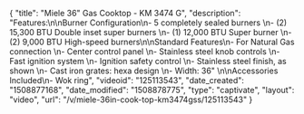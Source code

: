 {
    "title": "Miele 36\" Gas Cooktop - KM 3474 G",
    "description": "Features:\n\nBurner Configuration\n- 5 completely sealed burners \n- (2) 15,300 BTU Double inset super burners \n- (1) 12,000 BTU Super burner \n- (2) 9,000 BTU High-speed burners\n\nStandard Features\n- For Natural Gas connection \n- Center control panel \n- Stainless steel knob controls \n- Fast ignition system \n- Ignition safety control \n- Stainless steel finish, as shown \n- Cast iron grates: hexa design \n- Width: 36\" \n\nAccessories Included\n- Wok ring",
    "videoid": "125113543",
    "date_created": "1508877168",
    "date_modified": "1508878775",
    "type": "captivate",
    "layout": "video",
    "url": "\/v\/miele-36in-cook-top-km3474gss\/125113543"
}
